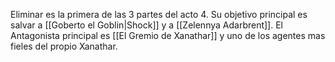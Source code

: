 Eliminar es la primera de las 3 partes del acto 4. Su objetivo principal es salvar a [[Goberto el Goblin|Shock]] y a [[Zelennya Adarbrent]]. El Antagonista principal es [[El Gremio de Xanathar]] y uno de los agentes mas fieles del propio Xanathar.